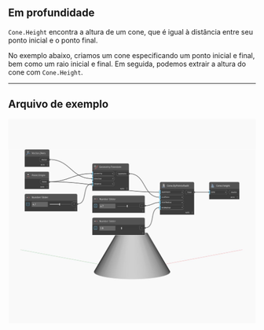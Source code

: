## Em profundidade
`Cone.Height` encontra a altura de um cone, que é igual à distância entre seu ponto inicial e o ponto final.

No exemplo abaixo, criamos um cone especificando um ponto inicial e final, bem como um raio inicial e final. Em seguida, podemos extrair a altura do cone com `Cone.Height`.

___
## Arquivo de exemplo

![Height](./Autodesk.DesignScript.Geometry.Cone.Height_img.jpg)

